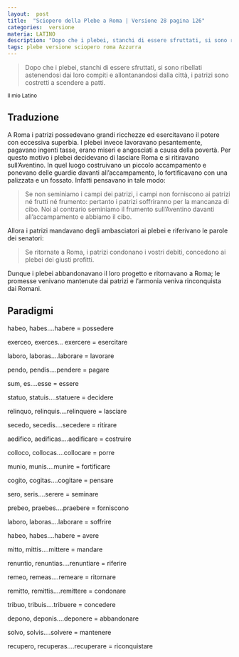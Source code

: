 ```yaml
---
layout:  post
title:  "Sciopero della Plebe a Roma | Versione 28 pagina 126"
categories:  versione
materia: LATINO
description: "Dopo che i plebei, stanchi di essere sfruttati, si sono ribellati astenendosi dai loro compiti e allontanandosi dalla città, i patrizi sono costretti a scendere a patti."
tags: plebe versione sciopero roma Azzurra
---
```


> Dopo che i plebei, stanchi di essere sfruttati, si sono ribellati astenendosi dai loro compiti e allontanandosi dalla città, i patrizi sono costretti a scendere a patti.

<sub> Il mio Latino </sub>

## Traduzione

A Roma i patrizi possedevano grandi ricchezze ed esercitavano il potere con eccessiva superbia.
I plebei invece lavoravano pesantemente, pagavano ingenti tasse, erano miseri e angosciati a causa della povertà.
Per questo motivo i plebei decidevano di lasciare Roma e si ritiravano sull’Aventino.
In quel luogo costruivano un piccolo accampamento e ponevano delle guardie davanti all’accampamento, lo fortificavano con una palizzata e un fossato.
Infatti pensavano in tale modo: 

> Se non seminiamo i campi dei patrizi, i campi non forniscono ai patrizi né frutti né frumento: pertanto i patrizi soffriranno per la mancanza di cibo. Noi al contrario seminiamo il frumento sull’Aventino davanti all’accampamento e abbiamo il cibo.


Allora i patrizi mandavano degli ambasciatori ai plebei e riferivano le parole dei senatori: 

> Se ritornate a Roma, i patrizi condonano i vostri debiti, concedono ai plebei dei giusti profitti.


Dunque i plebei abbandonavano il loro progetto e ritornavano a Roma; le promesse venivano mantenute dai patrizi e l’armonia veniva rinconquista dai Romani.

## Paradigmi

habeo, habes….habere = possedere


exerceo, exerces… exercere = esercitare


laboro, laboras….laborare = lavorare


pendo, pendis….pendere = pagare


sum, es….esse = essere


statuo, statuis….statuere = decidere


relinquo, relinquis….relinquere = lasciare


secedo, secedis….secedere = ritirare


aedifico, aedificas….aedificare = costruire


colloco, collocas….collocare = porre


munio, munis….munire = fortificare


cogito, cogitas….cogitare = pensare


sero, seris….serere = seminare


prebeo, praebes….praebere = forniscono


laboro, laboras….laborare = soffrire


habeo, habes….habere = avere


mitto, mittis….mittere = mandare


renuntio, renuntias….renuntiare = riferire


remeo, remeas….remeare = ritornare


remitto, remittis….remittere = condonare


tribuo, tribuis….tribuere = concedere


depono, deponis….deponere = abbandonare 


solvo, solvis….solvere = mantenere


recupero, recuperas….recuperare = riconquistare
